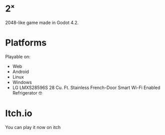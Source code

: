 # 2ˣ
2048-like game made in Godot 4.2.

# Platforms
Playable on:
- Web
- Android
- Linux
- Windows
- LG LMXS28596S 28 Cu. Ft. Stainless French-Door Smart Wi-Fi Enabled Refrigerator 🤓

# Itch.io
You can play it now on itch 
